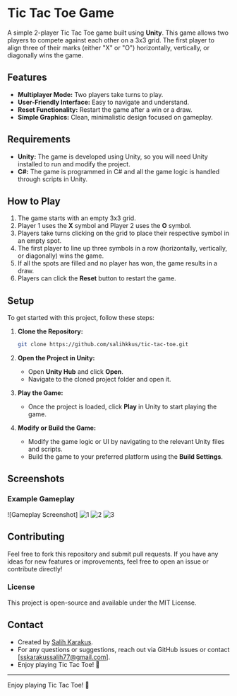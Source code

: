 # Tic Tac Toe Game

A simple 2-player Tic Tac Toe game built using **Unity**. This game allows two players to compete against each other on a 3x3 grid. The first player to align three of their marks (either "X" or "O") horizontally, vertically, or diagonally wins the game.

## Features
- **Multiplayer Mode:** Two players take turns to play.
- **User-Friendly Interface:** Easy to navigate and understand.
- **Reset Functionality:** Restart the game after a win or a draw.
- **Simple Graphics:** Clean, minimalistic design focused on gameplay.

## Requirements
- **Unity:** The game is developed using Unity, so you will need Unity installed to run and modify the project.
- **C#:** The game is programmed in C# and all the game logic is handled through scripts in Unity.

## How to Play
1. The game starts with an empty 3x3 grid.
2. Player 1 uses the **X** symbol and Player 2 uses the **O** symbol.
3. Players take turns clicking on the grid to place their respective symbol in an empty spot.
4. The first player to line up three symbols in a row (horizontally, vertically, or diagonally) wins the game.
5. If all the spots are filled and no player has won, the game results in a draw.
6. Players can click the **Reset** button to restart the game.

## Setup
To get started with this project, follow these steps:

1. **Clone the Repository:**

   ```bash
   git clone https://github.com/salihkkus/tic-tac-toe.git
   ```

2. **Open the Project in Unity:**
   - Open **Unity Hub** and click **Open**.
   - Navigate to the cloned project folder and open it.

3. **Play the Game:**
   - Once the project is loaded, click **Play** in Unity to start playing the game.
   
4. **Modify or Build the Game:**
   - Modify the game logic or UI by navigating to the relevant Unity files and scripts.
   - Build the game to your preferred platform using the **Build Settings**.

## Screenshots

### Example Gameplay

![Gameplay Screenshot]
![1](https://github.com/user-attachments/assets/aa327d81-8289-48ea-95a8-f8d956c475f6)
![2](https://github.com/user-attachments/assets/005a33ab-c7f0-4bfb-9dfe-770d83e4feed)
![3](https://github.com/user-attachments/assets/76ac9abb-6668-42a4-b0c6-7c421312c24b)


## Contributing

Feel free to fork this repository and submit pull requests. If you have any ideas for new features or improvements, feel free to open an issue or contribute directly!

### License
This project is open-source and available under the MIT License.

## Contact

- Created by [Salih Karakuş](https://github.com/salihkkus).
- For any questions or suggestions, reach out via GitHub issues or contact [sskarakussalih77@gmail.com].
- Enjoy playing Tic Tac Toe! 🚀

---

Enjoy playing Tic Tac Toe! 🚀
```

